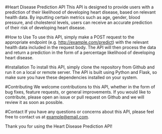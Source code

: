#Heart Disease Prediction API
This API is designed to provide users with a prediction of their likelihood of developing heart disease, based on relevant health data. By inputting certain metrics such as age, gender, blood pressure, and cholesterol levels, users can receive an accurate prediction of their risk of developing heart disease.

#How to Use
To use this API, simply make a POST request to the appropriate endpoint (e.g. http://example.com/predict) with the relevant health data included in the request body. The API will then process the data and return a prediction in the form of a percentage likelihood of developing heart disease.

#Installation
To install this API, simply clone the repository from Github and run it on a local or remote server. The API is built using Python and Flask, so make sure you have these dependencies installed on your system.

#Contributing
We welcome contributions to this API, whether in the form of bug fixes, feature requests, or general improvements. If you would like to contribute, please open an issue or pull request on Github and we will review it as soon as possible.

#Contact
If you have any questions or concerns about this API, please feel free to contact us at example@email.com.

Thank you for using the Heart Disease Prediction API!
